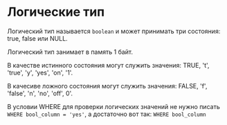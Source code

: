 # Логические тип

Логический тип называется `boolean` и может принимать три состояния: true, false или NULL.

Логический тип занимает в память 1 байт.

В качестве истинного состояния могут служить значения: TRUE, 't', 'true', 'y', 'yes', 'on', '1'.

В качесиве ложного состояния могут служить значения: FALSE, 'f', 'false', 'n', 'no', 'off', 0'.

В условии WHERE для проверки логических значений не нужно писать `WHERE bool_column = 'yes'`, а достаточно вот так: `WHERE bool_column`
